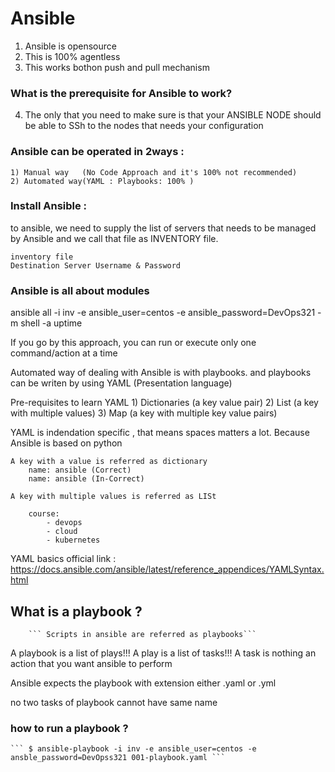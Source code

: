 # Ansible

1) Ansible is opensource
2) This is 100% agentless
3) This works bothon push and pull mechanism

### What is the prerequisite for Ansible to work?

4) The only that you need to make sure is that your ANSIBLE NODE should be able to SSh to the nodes that needs your configuration


### Ansible can be operated in 2ways :

    1) Manual way   (No Code Approach and it's 100% not recommended)
    2) Automated way(YAML : Playbooks: 100% )

### Install Ansible :


to ansible, we need to supply the list of servers that needs to be managed by Ansible and we call that file as INVENTORY file.

    inventory file
    Destination Server Username & Password


### Ansible is all about modules

ansible all -i inv -e ansible_user=centos -e ansible_password=DevOps321 -m shell -a uptime

If you go by this approach, you can run or execute only one command/action at a time

Automated way of dealing with Ansible is with playbooks. and playbooks can be writen by using YAML (Presentation language)

Pre-requisites to learn YAML
    1) Dictionaries     (a key value pair)
    2) List             (a key with multiple values)
    3) Map              (a key with multiple key value pairs)

YAML is indendation specific , that means spaces matters a lot. Because Ansible is based on python

    A key with a value is referred as dictionary
        name: ansible (Correct)
        name: ansible (In-Correct)

    A key with multiple values is referred as LISt

        course:
            - devops
            - cloud
            - kubernetes
    
YAML basics official link : https://docs.ansible.com/ansible/latest/reference_appendices/YAMLSyntax.html

## What is a playbook ?
        ``` Scripts in ansible are referred as playbooks```

A playbook is a list of plays!!!
A play is a list of tasks!!!
A task is nothing an action that you want ansible to perform

Ansible expects the playbook with extension either .yaml or .yml

no two tasks of playbook cannot have same name

### how to run a playbook ?

    ``` $ ansible-playbook -i inv -e ansible_user=centos -e ansble_password=DevOpss321 001-playbook.yaml ```
    

